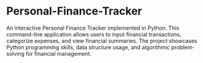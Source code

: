 # Personal-Finance-Tracker
An interactive Personal Finance Tracker implemented in Python. This command-line application allows users to input financial transactions, categorize expenses, and view financial summaries. The project showcases Python programming skills, data structure usage, and algorithmic problem-solving for financial management.
